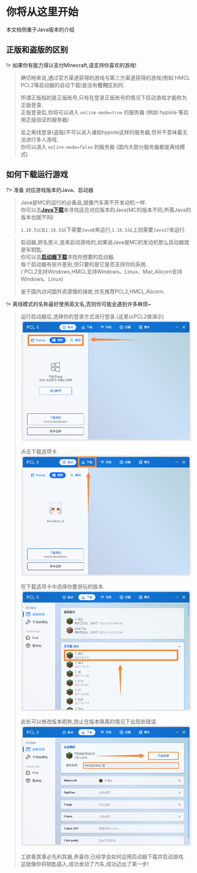 # 你将从这里开始
本文档侧重于Java版本的介绍

## 正版和盗版的区别
!> 如果你有能力得以支付Minecraft,请支持你喜欢的游戏!
> 确切地来说,通过官方渠道获得的游戏与第三方渠道获得的游戏(例如 HMCL PCL2等启动器的自动下载)是没有**任何**区别的.
> 
> 所谓正版指的是正版账号,只有在登录正版账号的情况下启动游戏才能称为正版登录.  
> 正版登录后,你将可以进入 `online-mode=true` 的服务器 (例如 hypixle 等启用正版验证的服务器)
> 
> 反之离线登录(盗版)不可以进入诸如hypixle这样的服务器,但并不意味着无法进行多人游戏.  
> 你可以进入 `online-mode=false` 的服务器 (国内大部分服务器都是离线模式) 
> 
## 如何下载运行游戏

?> 准备 对应游戏版本的Java、启动器
> Java是MC的运行的必备品,就像汽车离不开发动机一样.  
> 你可以去[**Java下载**](/4-1?id=Java下载)来寻找适合对应版本的Java(MC的版本不同,所需Java的版本也就不同)  
>   
> `1.16.5以及1.16.5`以下需要`Java8`来运行,`1.16.5`以上则需要`Java17`来运行.
   
> 启动器,顾名思义,是来启动游戏的,如果说Java是MC的发动机那么启动器就是车钥匙.  
> 你可以去[**启动器下载**](/4-1?id=启动器下载)寻找你想要的启动器.  
> 每个启动器有些许差别,但只要的是它是否支持你的系统.  
> (`PCL2支持Windows,HMCL支持Windows、Linux、Mac,Alicorn支持Windows、Linux)
>   
> 鉴于国内访问国外资源慢的缘故,优先推荐PCL2,HMCL,Alicorn.  

!> 离线模式的名称最好使用英文名,否则你可能会遇到许多麻烦~

> 运行启动器后,选择你的登录方式进行登录.(这里以PCL2做演示)
> ![1-1-1](./assets/1-1-1.png)
>  
> 点击下载选项卡.
> ![1-1-2](./assets/1-1-2.png)
>
> 在下载选项卡中选择你要游玩的版本.
> ![1-1-3](./assets/1-1-3.png)
>
> 此处可以修改版本昵称,防止在版本隔离的情况下出现些错误.
> ![1-1-4](./assets/1-1-4.png) 
> 
> 工欲善其事必先利其器,恭喜你,已经学会如何运用启动器下载并启动游戏.  
> 这就像你将钥匙插入,成功发动了汽车,成功迈出了第一步!